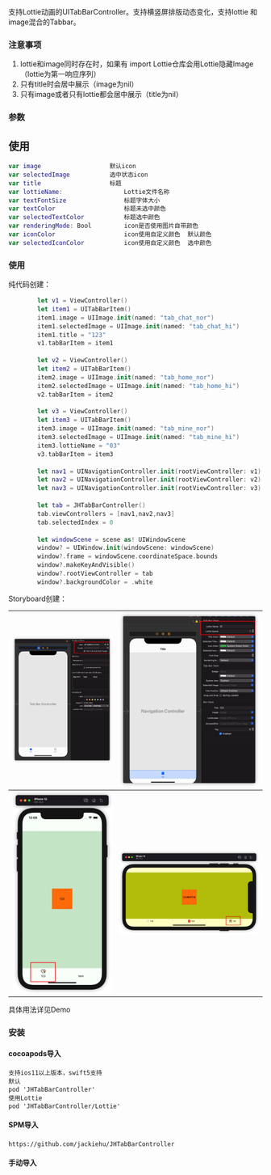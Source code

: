 

支持Lottie动画的UITabBarController。支持横竖屏排版动态变化，支持lottie 和 image混合的Tabbar。

### 注意事项

1. lottie和image同时存在时，如果有 import Lottie仓库会用Lottie隐藏Image（lottie为第一响应序列）
2. 只有title时会居中展示（image为nil）
3. 只有image或者只有lottie都会居中展示（title为nil）

### 参数

## 使用

```swift
var image  					默认icon
var selectedImage  			选中状态icon
var title  					标题
var lottieName: 				Lottie文件名称
var textFontSize				标题字体大小
var textColor					标题未选中颜色
var selectedTextColor			标题选中颜色
var renderingMode: Bool 		icon是否使用图片自带颜色
var iconColor					icon使用自定义颜色  默认颜色
var selectedIconColor			icon使用自定义颜色  选中颜色

```

### 使用

纯代码创建：

```swift
        let v1 = ViewController()
        let item1 = UITabBarItem()
        item1.image = UIImage.init(named: "tab_chat_nor")
        item1.selectedImage = UIImage.init(named: "tab_chat_hi")
        item1.title = "123"
        v1.tabBarItem = item1
        
        let v2 = ViewController()
        let item2 = UITabBarItem()
        item2.image = UIImage.init(named: "tab_home_nor")
        item2.selectedImage = UIImage.init(named: "tab_home_hi")
        v2.tabBarItem = item2
        
        let v3 = ViewController()
        let item3 = UITabBarItem()
        item3.image = UIImage.init(named: "tab_mine_nor")
        item3.selectedImage = UIImage.init(named: "tab_mine_hi")
        item3.lottieName = "03"
        v3.tabBarItem = item3
        
        let nav1 = UINavigationController.init(rootViewController: v1)
        let nav2 = UINavigationController.init(rootViewController: v2)
        let nav3 = UINavigationController.init(rootViewController: v3)
        
        let tab = JHTabBarController()
        tab.viewControllers = [nav1,nav2,nav3]
        tab.selectedIndex = 0
        
        let windowScene = scene as! UIWindowScene
        window? = UIWindow.init(windowScene: windowScene)
        window?.frame = windowScene.coordinateSpace.bounds
        window?.makeKeyAndVisible()
        window?.rootViewController = tab
        window?.backgroundColor = .white
```

Storyboard创建：

| ![](Image/xib1.png) | ![](Image/xib2.png) |
| ------------------- | ------------------- |
| ![](Image/xib3.png) | ![](Image/xib4.png) |



具体用法详见Demo

### 安装

#### cocoapods导入

```
支持ios11以上版本，swift5支持
默认
pod 'JHTabBarController'
使用Lottie
pod 'JHTabBarController/Lottie'
```

#### SPM导入

`https://github.com/jackiehu/JHTabBarController`

#### 手动导入

